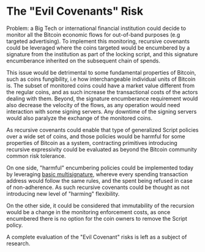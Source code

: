 # The "Evil Covenants" Risk

Problem: a Big Tech or international financial institution could decide to monitor
all the Bitcoin economic flows for out-of-band purposes (e.g targeted advertising).
To implement this monitoring, recursive covenants could be leveraged where the coins
targeted would be encumbered by a signature from the institution as part of the locking
script, and this signature encumberance inherited on the subsequent chain of spends.

This issue would be detrimental to some fundamental properties of Bitcoin, such as
coins fungibility, i.e how interchangeable individual units of Bitcoin is. The subset
of monitored coins could have a market value different from the regular coins, and as
such increase the transactional costs of the actors dealing with them. Beyond, the
signature encumberance requirement would also decrease the velocity of the flows, as
any operation would need interaction with some signing servers. Any downtime of the
signing servers would also paralyze the exchange of the monitored coins.

As recursive covenants could enable that type of generalized Script policies over a
wide set of coins, and those policies would be harmful for some properties of Bitcoin
as a system, contracting primitives introducing recursive expressivity could be evaluated
as beyond the Bitcoin community common risk tolerance.

On one side, "harmful" encumbering policies could be implemented today by leveraging
[basic multisignature](https://lists.linuxfoundation.org/pipermail/bitcoin-dev/2021-July/019209.html), whereve every spending transaction address would follow the same rules, and the spent
being refused in case of non-adherence. As such recursive covenants could be thought as not
introducing new level of "harming" flexibility.

On the other side, it could be considered that immutability of the recursion would be
a change in the monitoring enforcement costs, as once encumbered there is no option for
the coin owners to remove the Script policy.

A complete evaluation of the "Evil Covenant" risks is left as a subject of research.
